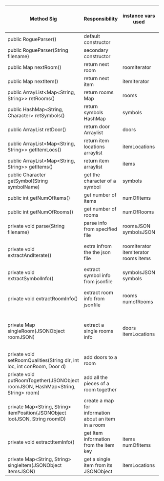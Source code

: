 | Method Sig                                                                      | Responsibility                                       | instance vars used                    | other class methods                                    | objects used with method calls                  | lines of code |
|---------------------------------------------------------------------------------|------------------------------------------------------|---------------------------------------|--------------------------------------------------------|-------------------------------------------------|---------------|
| public RogueParser()                                                            | default constructor                                  |                                       |                                                        |                                                 | 3             |
| public RogueParser(String filename)                                             | secondary constructor                                |                                       | parse                                                  |                                                 | 3             |
| public Map nextRoom()                                                           | return next room                                     | roomIterator                          | hasNext next                                           | Iterator Map                                    | 7             |
| public Map nextItem()                                                           | return next item                                     | itemIterator                          | hasNext next                                           | Iterator Map                                    | 7             |
| public ArrayList<Map<String, String>> retRooms()                                | return rooms Map                                     | rooms                                 |                                                        | ArrayList Map                                   | 3             |
| public HashMap<String, Character> retSymbols()                                  | return symbols HashMap                               | symbols                               |                                                        | HashMap                                         | 3             |
| public ArrayList<Door> retDoor()                                                | return door Arraylist                                | doors                                 |                                                        | ArrayList Door                                  | 3             |
| public ArrayList<Map<String, String>> getItemLocs()                             | return item locations arraylist                      | itemLocations                         |                                                        | ArrayList Map                                   | 3             |
| public ArrayList<Map<String, String>> getItems()                                | return item arraylist                                | items                                 |                                                        | ArrayList Map                                   | 3             |
| public Character getSymbol(String symbolName)                                   | get the character of a symbol                        | symbols                               | containsKey get                                        | HashMap                                         | 6             |
| public int getNumOfItems()                                                      | get number of items                                  | numOfItems                            |                                                        |                                                 | 3             |
| public int getNumOfRooms()                                                      | get number of rooms                                  | numOfRooms                            |                                                        |                                                 | 3             |
| private void parse(String filename)                                             | parse info from specified file                       | roomsJSON symbolsJSON                 | parse get extractAndIterate()                          | FileREader Object JSONObject                    | 20            |
| private void extractAndIterate()                                                | extra infrom the the json file                       | roomIterator itemiterator rooms items | extractRoomInfo extractItemInfo extractSymbol iterator | iterator ArrayList Map                          | 7             |
| private void extractSymbolInfo()                                                | extract symbol info from jsonfile                    | symbolsJSON symbols                   | get put                                                | JSONArray JSONObject HashMap                    | 10            |
| private void extractRoomInfo()                                                  | extract room info from jsonfile                      | rooms numofRooms                      | singleRoom add get size                                | JSONArray JSONObject ArrayList Map              | 11            |
| private Map singleRoom(JSONObject roomJSON)                                     | extract a single rooms info                          | doors itemLocations                   | putRoomTogether get size setRoomQualities setRoomId    | HashMap Map JSONObject JSONArray ArrayList Door | 20            |
| private void setRoomQualities(String dir, int loc, int conRoom, Door d)         | add doors to a room                                  |                                       | setWall setLocation setCRN                             | Door                                            | 5             |
| private void putRoomTogether(JSONObject roomJSON, HashMap<String, String> room) | add all the pieces of a room together                |                                       | get put                                                | HashMap JSONObject                              | 7             |
| private Map<String, String>  itemPosition(JSONObject lootJSON, String roomID)   | create a map for information about an item in a room |                                       | get put                                                | JSONObject HashMap                              | 11            |
| private void extractItemInfo()                                                  | get Item information from the item key               | items numOfItems                      | size get add singleItem                                | JSONArray JSONObject                            | 9             |
| private Map<String, String>  singleItem(JSONObject itemsJSON)                   | get a single item from its JSONObject                | itemLocations                         | put get                                                | ArrayList Map JSONObject                        | 20            |
